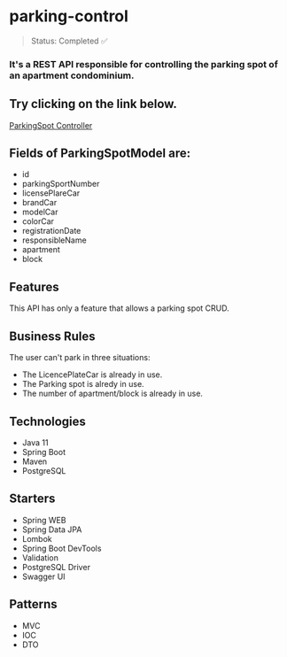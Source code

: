 <h1>parking-control</h1>

> Status: Completed ✅

### It's a REST API responsible for controlling the parking spot of an apartment condominium.

## Try clicking on the link below.
<a href="https://maxprogrammer-parking-control.herokuapp.com/swagger-ui.html" target="_blank">ParkingSpot Controller</a>

## Fields of ParkingSpotModel are:
+ id
+ parkingSportNumber
+ licensePlareCar
+ brandCar
+ modelCar
+ colorCar
+ registrationDate
+ responsibleName
+ apartment
+ block

## Features
This API has only a feature that allows a parking spot CRUD.

## Business Rules
The user can't park in three situations:
+ The LicencePlateCar is already in use.
+ The Parking spot is alredy in use.
+ The number of apartment/block is already in use.

## Technologies
+ Java 11
+ Spring Boot
+ Maven
+ PostgreSQL

## Starters
+ Spring WEB
+ Spring Data JPA
+ Lombok
+ Spring Boot DevTools
+ Validation
+ PostgreSQL Driver
+ Swagger UI

## Patterns
+ MVC
+ IOC
+ DTO

